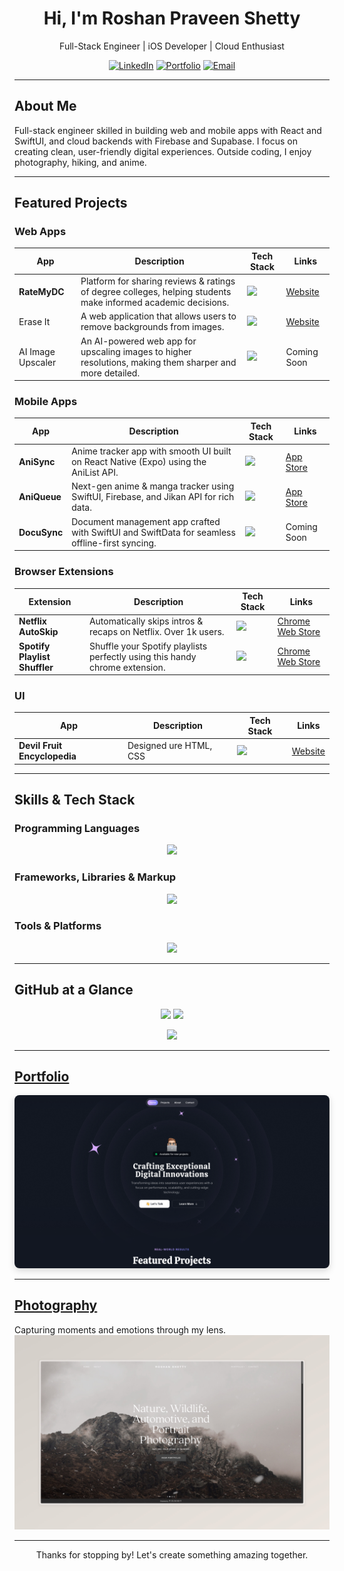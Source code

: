 <h1 align="center">Hi, I'm Roshan Praveen Shetty</h1>
<p align="center">
  Full-Stack Engineer | iOS Developer | Cloud Enthusiast  
</p>
<p align="center">
  <a href="https://www.linkedin.com/in/roshanpshetty" target="_blank"><img src="https://skillicons.dev/icons?i=linkedin" height="35" alt="LinkedIn"/></a>
  <a href="https://roshanpshetty.vercel.app/" target="_blank"><img src="https://skillicons.dev/icons?i=vercel" height="35" alt="Portfolio"/></a>
  <a href="mailto:roshanshetty2000@gmail.com" target="_blank"><img src="https://skillicons.dev/icons?i=gmail" height="35" alt="Email"/></a>
</p>

---
## About Me  
Full-stack engineer skilled in building web and mobile apps with React and SwiftUI, and cloud backends with Firebase and Supabase. I focus on creating clean, user-friendly digital experiences. Outside coding, I enjoy photography, hiking, and anime.

---
## Featured Projects
### Web Apps  
| App | Description | Tech Stack | Links |
|-----|-------------|------------|-------|
| **RateMyDC** | Platform for sharing reviews & ratings of degree colleges, helping students make informed academic decisions. | <img src="https://skillicons.dev/icons?i=nextjs,tailwindcss,typescript,firebase" height="30" /> | [Website](https://ratemydc.com) |
| Erase It | A web application that allows users to remove backgrounds from images. | <img src="https://skillicons.dev/icons?i=nextjs,tailwind,ts" height="30" /> | [Website](https://erase-it.vercel.app) |
| AI Image Upscaler | An AI-powered web app for upscaling images to higher resolutions, making them sharper and more detailed. | <img src="https://skillicons.dev/icons?i=html,css,javascript,python" height="30" /> | Coming Soon |

### Mobile Apps
| App | Description | Tech Stack | Links |
|-----|-------------|------------|-------|
| **AniSync** | Anime tracker app with smooth UI built on React Native (Expo) using the AniList API. | <img src="https://skillicons.dev/icons?i=react,tailwind" height="30" /> | [App Store](https://getanisync.vercel.app/) |
| **AniQueue** | Next-gen anime & manga tracker using SwiftUI, Firebase, and Jikan API for rich data. | <img src="https://skillicons.dev/icons?i=swift,firebase" height="30" /> | [App Store](https://apps.apple.com/us/app/aniqueue-track-anime-manga/id6751150040) |
| **DocuSync** | Document management app crafted with SwiftUI and SwiftData for seamless offline-first syncing. | <img src="https://skillicons.dev/icons?i=swift" height="30" /> | Coming Soon |

### Browser Extensions
| Extension | Description | Tech Stack | Links |
|-----------|-------------|-------|-------|
| **Netflix AutoSkip** | Automatically skips intros & recaps on Netflix. Over 1k users. | <img src="https://skillicons.dev/icons?i=html,css,javascript,tailwind" height="30" />  | [Chrome Web Store](https://chromewebstore.google.com/detail/netflix-autoskip/ccneeceepbhmgaonnhcbhbmhfomnpnfh?authuser=0&hl=en) |
| **Spotify Playlist Shuffler** | Shuffle your Spotify playlists perfectly using this handy chrome extension. | <img src="https://skillicons.dev/icons?i=html,css,javascript,tailwind" height="30" />  | [Chrome Web Store](https://chromewebstore.google.com/detail/playlist-shuffler-perfect/ijblgikblehedakbkdpbjcjabomboaep?authuser=0&hl=en) |

### UI
| App | Description | Tech Stack | Links |
|-----|-------------|------------|-------|
| **Devil Fruit Encyclopedia** | Designed ure HTML, CSS  | <img src="https://skillicons.dev/icons?i=html,css" height="30" /> | [Website](https://devilfruit.vercel.app)  |

---
## Skills & Tech Stack  
### Programming Languages  
<p align="center">
  <img src="https://skillicons.dev/icons?i=typescript,python,javascript,java,swift,cpp" />
</p>

### Frameworks, Libraries & Markup
<p align="center">
  <img src="https://skillicons.dev/icons?i=react,nextjs,html,css,svelte,tailwind" />
</p>

### Tools & Platforms  
<p align="center">
  <img src="https://skillicons.dev/icons?i=firebase,supabase,mongodb,postgresql,git,github,ansible,docker" />
</p>

---
## GitHub at a Glance  
<p align="center">
  <img src="https://github-readme-stats.vercel.app/api?username=RoshanPShetty&show_icons=true&theme=radical" height="150" />
  <img src="https://github-readme-stats.vercel.app/api/top-langs/?username=RoshanPShetty&layout=compact&theme=radical" height="150" />
</p>
<p align="center">
  <img src="https://streak-stats.demolab.com?user=RoshanPShetty&theme=radical&date_format=M%20j%5B%2C%20Y%5D" height="150" />
</p>

---
## [Portfolio](https://roshanpshetty.vercel.app/)  
<p align="center">
  <a href="https://roshanpshetty.vercel.app/" target="_blank" rel="noopener noreferrer">
    <img src="src/lib/assets/landing.png" alt="Portfolio Preview" style="border-radius:8px; box-shadow: 0 4px 12px rgba(0,0,0,0.15);" />
  </a>
</p>

---
## [Photography](https://roshanpshetty.mypixieset.com/)
Capturing moments and emotions through my lens.  
[![Photography Preview](src/lib/assets/photography.jpeg)](https://roshanpshetty.mypixieset.com/)  


---
<p align="center">Thanks for stopping by! Let's create something amazing together.</p>
